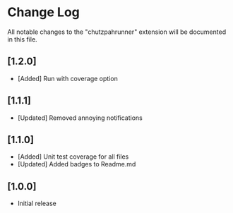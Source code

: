# Change Log

All notable changes to the "chutzpahrunner" extension will be documented in this file.

## [1.2.0]

- [Added] Run with coverage option

## [1.1.1]

- [Updated] Removed annoying notifications

## [1.1.0]

- [Added] Unit test coverage for all files
- [Updated] Added badges to Readme.md

## [1.0.0]

- Initial release